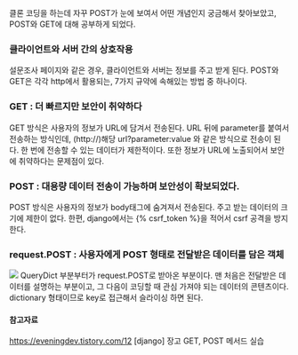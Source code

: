 클론 코딩을 하는데 자꾸 POST가 눈에 보여서 어떤 개념인지 궁금해서 찾아보았고, POST와 GET에 대해 공부하게 되었다.

### 클라이언트와 서버 간의 상호작용
설문조사 페이지와 같은 경우, 클라이언트와 서버는 정보를 주고 받게 된다. POST와 GET은 각각 http에서 활용되는, 7가지 규약에 속해있는 방법 중 하나이다.
### GET : 더 빠르지만 보안이 취약하다
GET 방식은 사용자의 정보가 URL에 담겨서 전송된다. URL 뒤에 parameter를 붙여서 전송하는 방식인데, (http://)해당 url?parameter:value 와 같은 방식으로 전송이 된다. 한 번에 전송할 수 있는 데이터가 제한적이다. 또한 정보가 URL에 노출되어서 보안에 취약하다는 문제점이 있다.

### POST : 대용량 데이터 전송이 가능하며 보안성이 확보되었다.
POST 방식은 사용자의 정보가 body태그에 숨겨져서 전송된다. 주고 받는 데이터의 크기에 제한이 없다. 한편, django에서는 {% csrf_token %}을 적어서 csrf 공격을 방지한다. 

### request.POST : 사용자에게 POST 형태로 전달받은 데이터를 담은 객체
![](https://images.velog.io/images/woongss/post/637ca434-c3b0-4d69-b02c-e708e13d90c5/image.png)
QueryDict 부분부터가 request.POST로 받아온 부분이다. 맨 처음은 전달받은 데이터를 설명하는 부분이고, 그 다음이 코딩할 때 관심 가져야 되는 데이터의 콘텐츠이다. dictionary 형태이므로 key로 접근해서 슬라이싱 하면 된다.
#### 참고자료
https://eveningdev.tistory.com/12 [django] 장고 GET, POST 메서드 실습
